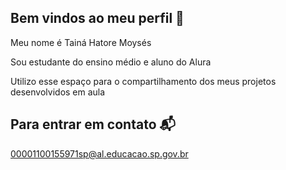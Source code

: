 ## Bem vindos ao meu perfil 💚
Meu nome é Tainá Hatore Moysés 

Sou estudante do ensino médio e aluno do Alura

Utilizo esse espaço para o compartilhamento dos meus projetos desenvolvidos em aula

## Para entrar em contato 📬
00001100155971sp@al.educacao.sp.gov.br

<!--
**TainaMoy3S2024/TainaMoy3S2024** is a ✨ _special_ ✨ repository because its `README.md` (this file) appears on your GitHub profile.

Here are some ideas to get you started:

- 🔭 I’m currently working on ...
- 🌱 I’m currently learning ...
- 👯 I’m looking to collaborate on ...
- 🤔 I’m looking for help with ...
- 💬 Ask me about ...
- 📫 How to reach me: ...
- 😄 Pronouns: ...
- ⚡ Fun fact: ...
-->
